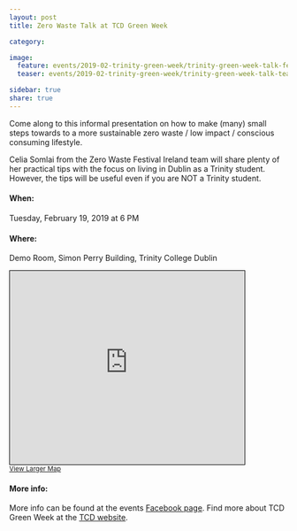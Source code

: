 ```yaml
---
layout: post
title: Zero Waste Talk at TCD Green Week

category: 

image:
  feature: events/2019-02-trinity-green-week/trinity-green-week-talk-feature.jpg
  teaser: events/2019-02-trinity-green-week/trinity-green-week-talk-teaser.jpg

sidebar: true
share: true
---
```


Come along to this informal presentation on how to make (many) small steps towards to a more sustainable zero waste /  low impact / conscious consuming lifestyle. 

Celia Somlai from the Zero Waste Festival Ireland team will share plenty of her practical tips with the focus on living in Dublin as a Trinity student. However, the tips will be useful even if you are NOT a Trinity student.

#### When: 

Tuesday, February 19, 2019 at 6 PM

#### Where: 

Demo Room, Simon Perry Building, Trinity College Dublin

<iframe width="425" height="350" frameborder="0" scrolling="no" marginheight="0" marginwidth="0" src="https://www.openstreetmap.org/export/embed.html?bbox=-6.253741979599%2C53.34383915678624%2C-6.251848340034486%2C53.3446414053668&amp;layer=mapnik" style="border: 1px solid black"></iframe><br/><small><a href="https://www.openstreetmap.org/#map=19/53.34424/-6.25280">View Larger Map</a></small>

#### More info:

More info can be found at the events [Facebook page](https://www.facebook.com/events/2855971594429755/?notif_t=plan_user_invited&notif_id=1549291182317488). Find more about TCD Green Week at the [TCD website](https://www.tcd.ie/provost/sustainability/greenweek/).
